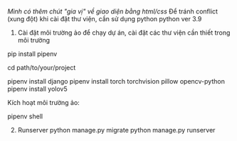 # 
_Mình có thêm chút "gia vị" về giao diện bằng html/css_
Để tránh conflict (xung đột) khi cài đặt thư viện, cần sử dụng python python ver 3.9

1. Cài đặt môi trường ảo để chạy dự án, cài đặt các thư viện cần thiết trong môi trường

pip install pipenv

cd path/to/your/project

pipenv install django
pipenv install torch torchvision pillow opencv-python
pipenv install yolov5

Kích hoạt môi trường ảo:

pipenv shell

2. Runserver
python manage.py migrate
python manage.py runserver



